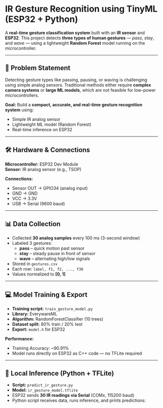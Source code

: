 # IR Gesture Recognition using TinyML (ESP32 + Python)

A **real-time gesture classification system** built with an **IR sensor** and **ESP32**. This project detects **three types of human gestures** — *pass*, *stay*, and *wave* — using a lightweight **Random Forest** model running on the microcontroller.

---

## 📘 Problem Statement

Detecting gesture types like passing, pausing, or waving is challenging using simple analog sensors. Traditional methods either require **complex camera systems** or **large ML models**, which are not feasible for low-power microcontrollers.

**Goal:** Build a **compact, accurate, and real-time gesture recognition system** using:
- Simple IR analog sensor
- Lightweight ML model (Random Forest)
- Real-time inference on ESP32

---

## 🛠️ Hardware & Connections

**Microcontroller:** ESP32 Dev Module  
**Sensor:** IR analog sensor (e.g., TSOP)  

**Connections:**
- Sensor OUT → GPIO34 (analog input)
- GND → GND
- VCC → 3.3V
- USB → Serial (9600 baud)

---

## 📊 Data Collection

- Collected **30 analog samples** every 100 ms (3-second window)
- Labeled 3 gestures:
  - **pass** – quick motion past sensor
  - **stay** – steady pause in front of sensor
  - **wave** – alternating high/low signals
- Stored in `gestures.csv`
- Each row: `label, f1, f2, ..., f30`
- Values normalized to **[0, 1]**

---

## 💻 Model Training & Export

- **Training script:** `train_gesture_model.py`
- **Library:** EverywareML
- **Algorithm:** RandomForestClassifier (10 trees)
- **Dataset split:** 80% train / 20% test
- **Export:** `model.h` for ESP32

**Performance:**  
- Training Accuracy: ~90.91%  
- Model runs directly on ESP32 as C++ code — no TFLite required

---

## 🧠 Local Inference (Python + TFLite)

- **Script:** `predict_ir_gesture.py`
- **Model:** `ir_gesture_model.tflite`
- ESP32 sends **30 IR readings via Serial** (COMx, 115200 baud)
- Python script receives data, runs inference, and prints predictions:

